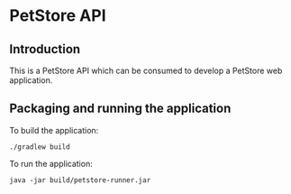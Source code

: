 # PetStore API

## Introduction

This is a PetStore API which can be consumed to develop a PetStore web application.

## Packaging and running the application

To build the application:

    ./gradlew build 
    
To run the application:

    java -jar build/petstore-runner.jar

